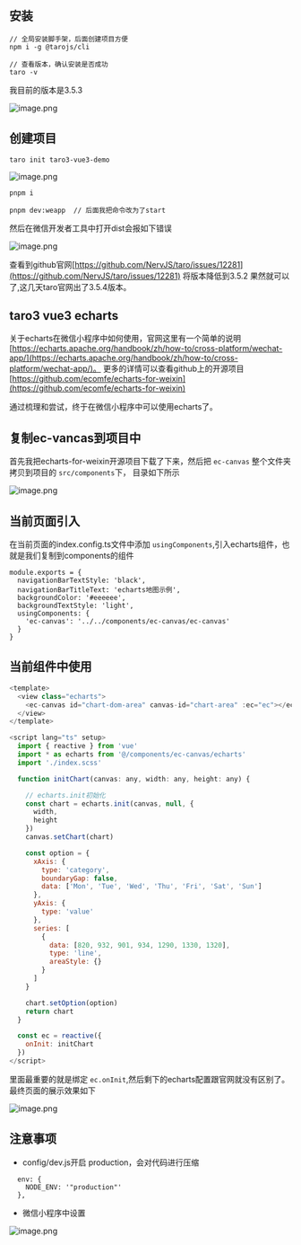 ## 安装
```
// 全局安装脚手架，后面创建项目方便
npm i -g @tarojs/cli

// 查看版本，确认安装是否成功
taro -v

```

我目前的版本是3.5.3


![image.png](https://p1-juejin.byteimg.com/tos-cn-i-k3u1fbpfcp/aab20d059ec24a9b8ac0e7b66e1c655e~tplv-k3u1fbpfcp-watermark.image?)

## 创建项目

```
taro init taro3-vue3-demo
```


![image.png](https://p3-juejin.byteimg.com/tos-cn-i-k3u1fbpfcp/14160fd9504d4aa78638c4d251571ed7~tplv-k3u1fbpfcp-watermark.image?)


```
pnpm i

pnpm dev:weapp  // 后面我把命令改为了start
```
然后在微信开发者工具中打开dist会报如下错误

![image.png](https://p9-juejin.byteimg.com/tos-cn-i-k3u1fbpfcp/b94b4242340d447d95c235df6b09cfc6~tplv-k3u1fbpfcp-watermark.image?)

查看到github官网[https://github.com/NervJS/taro/issues/12281](https://github.com/NervJS/taro/issues/12281) 将版本降低到3.5.2 果然就可以了,这几天taro官网出了3.5.4版本。





## taro3 vue3 echarts

关于echarts在微信小程序中如何使用，官网这里有一个简单的说明 [https://echarts.apache.org/handbook/zh/how-to/cross-platform/wechat-app/](https://echarts.apache.org/handbook/zh/how-to/cross-platform/wechat-app/)。
更多的详情可以查看github上的开源项目 [https://github.com/ecomfe/echarts-for-weixin](https://github.com/ecomfe/echarts-for-weixin)


通过梳理和尝试，终于在微信小程序中可以使用echarts了。

## 复制ec-vancas到项目中
首先我把echarts-for-weixin开源项目下载了下来，然后把 `ec-canvas` 整个文件夹拷贝到项目的 `src/components`下， 目录如下所示

![image.png](https://p6-juejin.byteimg.com/tos-cn-i-k3u1fbpfcp/6eb754829e8b43c19fa85ab0f2873dc3~tplv-k3u1fbpfcp-watermark.image?)


## 当前页面引入
在当前页面的index.config.ts文件中添加 `usingComponents`,引入echarts组件，也就是我们复制到components的组件

```
module.exports = {
  navigationBarTextStyle: 'black',
  navigationBarTitleText: 'echarts地图示例',
  backgroundColor: '#eeeeee',
  backgroundTextStyle: 'light',
  usingComponents: {
    'ec-canvas': '../../components/ec-canvas/ec-canvas'
  }
}

```
## 当前组件中使用

```javascript
<template>
  <view class="echarts">
    <ec-canvas id="chart-dom-area" canvas-id="chart-area" :ec="ec"></ec-canvas>
  </view>
</template>

<script lang="ts" setup>
  import { reactive } from 'vue'
  import * as echarts from '@/components/ec-canvas/echarts'
  import './index.scss'

  function initChart(canvas: any, width: any, height: any) {

    // echarts.init初始化
    const chart = echarts.init(canvas, null, {
      width,
      height
    })
    canvas.setChart(chart)

    const option = {
      xAxis: {
        type: 'category',
        boundaryGap: false,
        data: ['Mon', 'Tue', 'Wed', 'Thu', 'Fri', 'Sat', 'Sun']
      },
      yAxis: {
        type: 'value'
      },
      series: [
        {
          data: [820, 932, 901, 934, 1290, 1330, 1320],
          type: 'line',
          areaStyle: {}
        }
      ]
    }

    chart.setOption(option)
    return chart
  }

  const ec = reactive({
    onInit: initChart
  })
</script>
```

里面最重要的就是绑定 `ec.onInit`,然后剩下的echarts配置跟官网就没有区别了。
最终页面的展示效果如下



![image.png](https://p9-juejin.byteimg.com/tos-cn-i-k3u1fbpfcp/a6ddb8d0fd204c598db81823fbaa89fe~tplv-k3u1fbpfcp-watermark.image?)


## 注意事项

- config/dev.js开启 production，会对代码进行压缩
```
  env: {
    NODE_ENV: '"production"'
  },
```

- 微信小程序中设置

![image.png](https://p6-juejin.byteimg.com/tos-cn-i-k3u1fbpfcp/947e627bd2cf46929a7864c6c60955ec~tplv-k3u1fbpfcp-watermark.image?)

